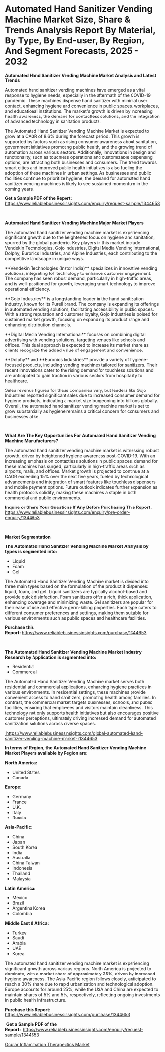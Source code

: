 <p><h1>Automated Hand Sanitizer Vending Machine Market Size, Share & Trends Analysis Report By Material, By Type, By End-user, By Region, And Segment Forecasts, 2025 - 2032</h1></p><p><strong>Automated Hand Sanitizer Vending Machine Market Analysis and Latest Trends</strong></p>
<p><p>Automated hand sanitizer vending machines have emerged as a vital response to hygiene needs, especially in the aftermath of the COVID-19 pandemic. These machines dispense hand sanitizer with minimal user contact, enhancing hygiene and convenience in public spaces, workplaces, and educational institutions. The market's growth is driven by increasing health awareness, the demand for contactless solutions, and the integration of advanced technology in sanitation products.</p><p>The Automated Hand Sanitizer Vending Machine Market is expected to grow at a CAGR of 8.6% during the forecast period. This growth is supported by factors such as rising consumer awareness about sanitation, government initiatives promoting public health, and the growing trend of automation across various sectors. Additionally, innovations in design and functionality, such as touchless operations and customizable dispensing options, are attracting both businesses and consumers. The trend towards smart cities and improved public health initiatives is also fueling the adoption of these machines in urban settings. As businesses and public facilities continue to prioritize hygiene, the demand for automated hand sanitizer vending machines is likely to see sustained momentum in the coming years.</p></p>
<p><strong>Get a Sample PDF of the Report:&nbsp;</strong> <a href="https://www.reliablebusinessinsights.com/enquiry/request-sample/1344653?utm_campaign=3134&utm_medium=2&utm_source=Github&utm_content=ia&utm_term=24032025&utm_id=automated-hand-sanitizer-vending-machine">https://www.reliablebusinessinsights.com/enquiry/request-sample/1344653</a></p>
<p>&nbsp;</p>
<p><strong>Automated Hand Sanitizer Vending Machine Major Market Players</strong></p>
<p><p>The automated hand sanitizer vending machine market is experiencing significant growth due to the heightened focus on hygiene and sanitation, spurred by the global pandemic. Key players in this market include Vendekin Technologies, Gojo Industries, Digital Media Vending International, Dolphy, Euronics Industries, and Alpine Industries, each contributing to the competitive landscape in unique ways.</p><p>**Vendekin Technologies (Instor India)** specializes in innovative vending solutions, integrating IoT technology to enhance customer engagement. The company has seen robust demand, particularly in high-traffic areas, and is well-positioned for growth, leveraging smart technology to improve operational efficiency.</p><p>**Gojo Industries** is a longstanding leader in the hand sanitization industry, known for its Purell brand. The company is expanding its offerings in automated vending solutions, facilitating accessibility in public spaces. With a strong reputation and customer loyalty, Gojo Industries is poised for sustained market growth, focusing on expanding its product range and enhancing distribution channels.</p><p>**Digital Media Vending International** focuses on combining digital advertising with vending solutions, targeting venues like schools and offices. This dual approach is expected to increase its market share as clients recognize the added value of engagement and convenience.</p><p>**Dolphy** and **Euronics Industries** provide a variety of hygiene-focused products, including vending machines tailored for sanitizers. Their recent innovations cater to the rising demand for touchless solutions and are anticipated to gain traction in various sectors from hospitality to healthcare.</p><p>Sales revenue figures for these companies vary, but leaders like Gojo Industries reported significant sales due to increased consumer demand for hygiene products, indicating a market size burgeoning into billions globally. Overall, the automated hand sanitizer vending machine market is set to grow substantially as hygiene remains a critical concern for consumers and businesses alike.</p></p>
<p>&nbsp;</p>
<p><strong>What Are The Key Opportunities For Automated Hand Sanitizer Vending Machine Manufacturers?</strong></p>
<p><p>The automated hand sanitizer vending machine market is witnessing robust growth, driven by heightened hygiene awareness post-COVID-19. With an increasing emphasis on contactless solutions in public spaces, demand for these machines has surged, particularly in high-traffic areas such as airports, malls, and offices. Market growth is projected to continue at a CAGR exceeding 15% over the next five years, fueled by technological advancements and integration of smart features like touchless dispensers and mobile payment options. Future outlook indicates further expansion as health protocols solidify, making these machines a staple in both commercial and public environments.</p></p>
<p><strong>Inquire or Share Your Questions If Any Before Purchasing This Report:</strong> <a href="https://www.reliablebusinessinsights.com/enquiry/pre-order-enquiry/1344653?utm_campaign=3134&utm_medium=2&utm_source=Github&utm_content=ia&utm_term=24032025&utm_id=automated-hand-sanitizer-vending-machine">https://www.reliablebusinessinsights.com/enquiry/pre-order-enquiry/1344653</a></p>
<p>&nbsp;</p>
<p><strong>Market Segmentation</strong></p>
<p><strong>The Automated Hand Sanitizer Vending Machine Market Analysis by types is segmented into:</strong></p>
<p><ul><li>Liquid</li><li>Foam</li><li>Gel</li></ul></p>
<p><p>The Automated Hand Sanitizer Vending Machine market is divided into three main types based on the formulation of the product it dispenses: liquid, foam, and gel. Liquid sanitizers are typically alcohol-based and provide quick disinfection. Foam sanitizers offer a rich, thick application, enhancing coverage and minimizing waste. Gel sanitizers are popular for their ease of use and effective germ-killing properties. Each type caters to different consumer preferences and settings, making them suitable for various environments such as public spaces and healthcare facilities.</p></p>
<p><strong>Purchase this Report:&nbsp;</strong><a href="https://www.reliablebusinessinsights.com/purchase/1344653?utm_campaign=3134&utm_medium=2&utm_source=Github&utm_content=ia&utm_term=24032025&utm_id=automated-hand-sanitizer-vending-machine">https://www.reliablebusinessinsights.com/purchase/1344653</a></p>
<p>&nbsp;</p>
<p><strong>The Automated Hand Sanitizer Vending Machine Market Industry Research by Application is segmented into:</strong></p>
<p><ul><li>Residential</li><li>Commercial</li></ul></p>
<p><p>The Automated Hand Sanitizer Vending Machine market serves both residential and commercial applications, enhancing hygiene practices in various environments. In residential settings, these machines provide convenient access to hand sanitizers, promoting health among families. In contrast, the commercial market targets businesses, schools, and public facilities, ensuring that employees and visitors maintain cleanliness. This technology not only supports health initiatives but also encourages positive customer perceptions, ultimately driving increased demand for automated sanitization solutions across diverse spaces.</p></p>
<p><a href="https://www.reliablebusinessinsights.com/global-automated-hand-sanitizer-vending-machine-market-r1344653?utm_campaign=3134&utm_medium=2&utm_source=Github&utm_content=ia&utm_term=24032025&utm_id=automated-hand-sanitizer-vending-machine">&nbsp;https://www.reliablebusinessinsights.com/global-automated-hand-sanitizer-vending-machine-market-r1344653</a></p>
<p><strong>In terms of Region, the Automated Hand Sanitizer Vending Machine Market Players available by Region are:</strong></p>
<p>
    <p> <strong> North America: </strong>
        <ul>
            <li>United States</li>
            <li>Canada</li>
        </ul>
        </p> 
    <p> <strong> Europe: </strong>
        <ul>
            <li>Germany</li>
            <li>France</li>
            <li>U.K.</li>
            <li>Italy</li>
            <li>Russia</li>
        </ul>
        </p> 
    <p> <strong> Asia-Pacific: </strong>
        <ul>
            <li>China</li>
            <li>Japan</li>
            <li>South Korea</li>
            <li>India</li>
            <li>Australia</li>
            <li>China Taiwan</li>
            <li>Indonesia</li>
            <li>Thailand</li>
            <li>Malaysia</li>
        </ul>
        </p> 
    <p> <strong> Latin America: </strong>
        <ul>
            <li>Mexico</li>
            <li>Brazil</li>
            <li>Argentina Korea</li>
            <li>Colombia</li>
        </ul>
        </p> 
    <p> <strong> Middle East & Africa: </strong>
        <ul>
            <li>Turkey</li>
            <li>Saudi</li>
            <li>Arabia</li>
            <li>UAE</li>
            <li>Korea</li>
        </ul>
    </p>
    </p>
<p><p>The automated hand sanitizer vending machine market is experiencing significant growth across various regions. North America is projected to dominate, with a market share of approximately 35%, driven by increased hygiene awareness. The Asia-Pacific region follows closely, anticipated to reach a 30% share due to rapid urbanization and technological adoption. Europe accounts for around 25%, while the USA and China are expected to maintain shares of 5% and 5%, respectively, reflecting ongoing investments in public health infrastructure.</p></p>
<p><strong>Purchase this Report: </strong><a href="https://www.reliablebusinessinsights.com/purchase/1344653?utm_campaign=3134&utm_medium=2&utm_source=Github&utm_content=ia&utm_term=24032025&utm_id=automated-hand-sanitizer-vending-machine">https://www.reliablebusinessinsights.com/purchase/1344653</a></p>
<p>&nbsp;<strong>Get a Sample PDF of the Report:&nbsp;&nbsp;</strong><a href="https://www.reliablebusinessinsights.com/enquiry/request-sample/1344653?utm_campaign=3134&utm_medium=2&utm_source=Github&utm_content=ia&utm_term=24032025&utm_id=automated-hand-sanitizer-vending-machine">https://www.reliablebusinessinsights.com/enquiry/request-sample/1344653</a></p>
<p><strong></strong></p>
<p><p><a href="https://github.com/dushornerfe/Market-Research-Report-List-1/blob/main/ocular-inflammation-therapeutics-market.md?utm_campaign=3134&utm_medium=2&utm_source=Github&utm_content=ia&utm_term=24032025&utm_id=automated-hand-sanitizer-vending-machine">Ocular Inflammation Therapeutics Market</a></p></p>